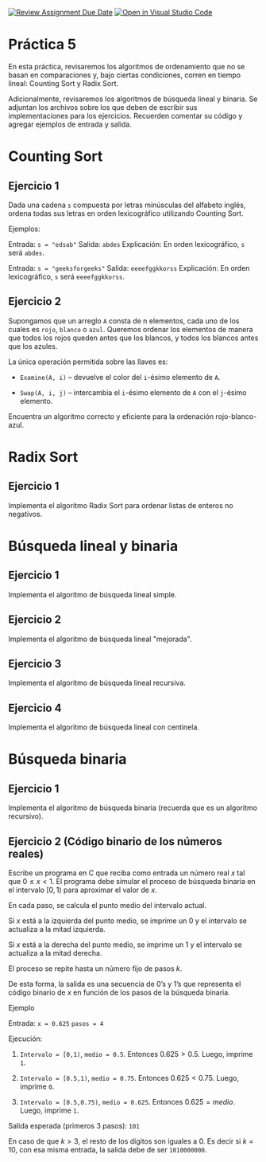 [![Review Assignment Due Date](https://classroom.github.com/assets/deadline-readme-button-22041afd0340ce965d47ae6ef1cefeee28c7c493a6346c4f15d667ab976d596c.svg)](https://classroom.github.com/a/L-XCMWWR)
[![Open in Visual Studio Code](https://classroom.github.com/assets/open-in-vscode-2e0aaae1b6195c2367325f4f02e2d04e9abb55f0b24a779b69b11b9e10269abc.svg)](https://classroom.github.com/online_ide?assignment_repo_id=20735244&assignment_repo_type=AssignmentRepo)
# Práctica 5
En esta práctica, revisaremos los algoritmos de ordenamiento que no se basan en comparaciones y, bajo ciertas condiciones, corren en tiempo lineal: Counting Sort y Radix Sort. 

Adicionalmente, revisaremos los algoritmos de búsqueda lineal y binaria. 
Se adjuntan los archivos sobre los que deben de escribir sus implementaciones para los ejercicios. Recuerden comentar su código y agregar ejemplos de entrada y salida.

# Counting Sort
## Ejercicio 1

Dada una cadena `s` compuesta por letras minúsculas del alfabeto inglés, ordena todas sus letras en orden lexicográfico utilizando Counting Sort.

Ejemplos:

Entrada: `s = "edsab"`
Salida: `abdes`
Explicación: En orden lexicográfico, `s` será `abdes`.

Entrada: `s = "geeksforgeeks"`
Salida: `eeeefggkkorss`
Explicación: En orden lexicográfico, `s` será `eeeefggkkorss`.

## Ejercicio 2

Supongamos que un arreglo `A` consta de n elementos, cada uno de los cuales es `rojo`, `blanco` o `azul`.
Queremos ordenar los elementos de manera que todos los rojos queden antes que los blancos, y todos los blancos antes que los azules.

La única operación permitida sobre las llaves es:

- `Examine(A, i)` – devuelve el color del `i`-ésimo elemento de `A`.

- `Swap(A, i, j)` – intercambia el `i`-ésimo elemento de `A` con el `j`-ésimo elemento.

Encuentra un algoritmo correcto y eficiente para la ordenación rojo-blanco-azul.

# Radix Sort

## Ejercicio 1
Implementa el algoritmo Radix Sort para ordenar listas de enteros no negativos. 

# Búsqueda lineal y binaria

## Ejercicio 1
Implementa el algoritmo de búsqueda lineal simple.

## Ejercicio 2
Implementa el algoritmo de búsqueda lineal "mejorada".

## Ejercicio 3 
Implementa el algoritmo de búsqueda lineal recursiva.

## Ejercicio 4
Implementa el algoritmo de búsqueda lineal con centinela.

# Búsqueda binaria
## Ejercicio 1
Implementa el algoritmo de búsqueda binaria (recuerda que es un algoritmo recursivo).

## Ejercicio 2 (Código binario de los números reales)
Escribe un programa en C que reciba como entrada un número real $x$ tal que $0\leq x < 1$. El programa debe simular el proceso de búsqueda binaria en el intervalo $[0,1)$ para aproximar el valor de $x$.

En cada paso, se calcula el punto medio del intervalo actual.

Si $x$ está a la izquierda del punto medio, se imprime un 0 y el intervalo se actualiza a la mitad izquierda.

Si $x$ está a la derecha del punto medio, se imprime un 1 y el intervalo se actualiza a la mitad derecha.

El proceso se repite hasta un número fijo de pasos $k$.

De esta forma, la salida es una secuencia de 0’s y 1’s que representa el código binario de $x$ en función de los pasos de la búsqueda binaria.

Ejemplo

Entrada:
`x = 0.625`
`pasos = 4`

Ejecución:

1. `Intervalo = [0,1)`, `medio = 0.5`. Entonces $0.625 > 0.5$. Luego, imprime `1`.

2. `Intervalo = [0.5,1)`, `medio = 0.75`. Entonces $0.625 < 0.75$. Luego, imprime `0`.

3. `Intervalo = [0.5,0.75)`, `medio = 0.625`. Entonces $0.625 = medio$. Luego, imprime `1`.

Salida esperada (primeros 3 pasos): `101`

En caso de que $k>3$, el resto de los dígitos son iguales a 0. Es decir si $k=10$, con esa misma entrada, la salida debe de ser `1010000000`.
